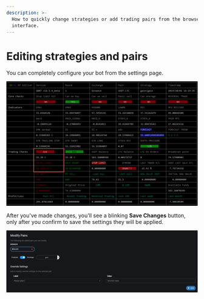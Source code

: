 ```yaml
---
description: >-
  How to quickly change strategies or add trading pairs from the browser
  interface.
---
```


# Editing strategies and pairs

You can completely configure your bot from the settings page.

![](../../.gitbook/assets/image%20%2822%29.png)

After you've made changes, you'll see a blinking **Save Changes** button, only after you confirm to save the settings they will be applied.

![](../../.gitbook/assets/image%20%2833%29.png)

